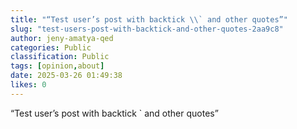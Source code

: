 ```yaml
---
title: "“Test user’s post with backtick \\` and other quotes”"
slug: "test-users-post-with-backtick-and-other-quotes-2aa9c8"
author: jeny-amatya-qed
categories: Public
classification: Public
tags: [opinion,about]
date: 2025-03-26 01:49:38 
likes: 0
---
```


“Test user’s post with backtick \` and other quotes”
